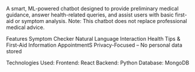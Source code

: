 A smart, ML-powered chatbot designed to provide preliminary medical guidance, answer health-related queries, and assist users with basic first-aid or symptom analysis. 
Note: This chatbot does not replace professional medical advice.

Features
Symptom Checker
Natural Language Interaction
Health Tips & First-Aid Information
AppointmentS
Privacy-Focused – No personal data stored

Technologies Used:
Frontend: React 
Backend: Python 
Database: MongoDB



